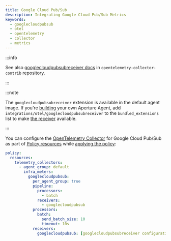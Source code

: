 ```yaml
---
title: Google Cloud Pub/Sub
description: Integrating Google Cloud Pub/Sub Metrics
keywords:
  - googlecloudpubsub
  - otel
  - opentelemetry
  - collector
  - metrics
---
```


:::info

See also [googlecloudpubsubreceiver docs][receiver] in
`opentelemetry-collector-contrib` repository.

:::

:::note

The `googlecloudpubsubreceiver` extension is available in the default agent
image. If you're [building][build] your own Aperture Agent, add
`integrations/otel/googlecloudpubsubreceiver` to the `bundled_extensions` list
to make [the receiver][receiver] available.

:::

You can configure the [OpenTelemetry Collector][opentelemetry-collector] for
Google Cloud Pub/Sub as part of [Policy resources][policy-resources] while
[applying the policy][applying-policy]:

```yaml
policy:
  resources:
    telemetry_collectors:
      - agent_group: default
        infra_meters:
          googlecloudpubsub:
            per_agent_group: true
            pipeline:
              processors:
                - batch
              receivers:
                - googlecloudpubsub
            processors:
              batch:
                send_batch_size: 10
                timeout: 10s
            receivers:
              googlecloudpubsub: [googlecloudpubsubreceiver configuration here]
```

[build]: /reference/aperturectl/build/agent/agent.md
[receiver]:
  https://github.com/open-telemetry/opentelemetry-collector-contrib/tree/main/receiver/googlecloudpubsubreceiver
[opentelemetry-collector]: /reference/policies/spec.md#telemetry-collector
[applying-policy]: /applying-policies/applying-policies.md
[policy-resources]: /reference/policies/spec.md#resources
